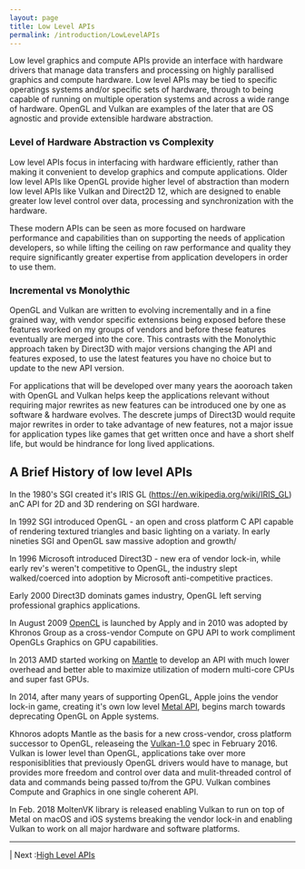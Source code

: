 ```yaml
---
layout: page
title: Low Level APIs
permalink: /introduction/LowLevelAPIs
---
```


Low level graphics and compute APIs provide an interface with hardware drivers that manage data transfers and processing on highly parallised graphics and compute hardware. Low level APIs may be tied to specific operatings systems and/or specific sets of hardware, through to being capable of running on multiple operation systems and across a wide range of hardware.  OpenGL and Vulkan are examples of the later that are OS agnostic and provide extensible hardware abstraction.

### Level of Hardware Abstraction vs Complexity

Low level APIs focus in interfacing with hardware efficiently, rather than making it convenient to develop graphics and compute applications. Older low level APIs like OpenGL provide higher level of abstraction than modern low level APIs like Vulkan and Direct2D 12, which are designed to enable greater low level control over data, processing and synchronization with the hardware.

These modern APIs can be seen as more focused on hardware performance and capabilities than on supporting the needs of application developers, so while lifting the ceiling on raw performance and quality they require significantly greater expertise from application developers in order to use them.

### Incremental vs Monolythic

OpenGL and Vulkan are written to evolving incrementally and in a fine grained way, with vendor specific extensions being exposed before these features worked on my groups of vendors and before these features eventually are merged into the core. This contrasts with the Monolythic approach taken by Direct3D with major versions changing the API and features exposed, to use the latest features you have no choice but to update to the new API version.

For applications that will be developed over many years the aooroach taken with OpenGL and Vulkan helps keep the applications relevant without requiring major rewrites as new features can be introduced one by one as software & hardware evolves.  The descrete jumps of Direct3D would requite major rewrites in order to take advantage of new features, not a major issue for application types like games that get written once and have a short shelf life, but would be hindrance for long lived applications.

## A Brief History of low level APIs

In the 1980's SGI created it's IRIS GL (https://en.wikipedia.org/wiki/IRIS_GL) anC API for 2D and 3D rendering on SGI hardware.

In 1992 SGI introduced OpenGL - an open and cross platform C API capable of rendering textured triangles and basic lighting on a variaty.  In early nineties SGI and OpenGL saw massive adoption and growth/

In 1996 Microsoft introduced Direct3D - new era of vendor lock-in, while early rev's weren't competitive to OpenGL, the industry slept walked/coerced into adoption by Microsoft anti-competitive practices.

Early 2000 Direct3D dominats games industry, OpenGL left serving professional graphics applications.

In August 2009 [OpenCL](https://en.wikipedia.org/wiki/OpenCL) is launched by Apply and in 2010 was adopted by Khronos Group as a cross-vendor Compute on GPU API to work compliment OpenGLs Graphics on GPU capabilities.

In 2013 AMD started working on [Mantle](https://en.wikipedia.org/wiki/Mantle_(API)) to develop an API with much lower overhead and better able to maximize utilization of modern multi-core CPUs and super fast GPUs.

In 2014, after many years of supporting OpenGL, Apple joins the vendor lock-in game, creating it's own low level [Metal API](https://en.wikipedia.org/wiki/Metal_(API)), begins march towards deprecating OpenGL on Apple systems.

Khnoros adopts Mantle as the basis for a new cross-vendor, cross platform successor to OpenGL, releaseing the [Vulkan-1.0](https://en.wikipedia.org/wiki/Vulkan) spec in February 2016. Vulkan is lower level than OpenGL, applications take over more responisiblities that previously OpenGL drivers would have to manage, but provides more freedom and control over data and mulit-threaded control of data and commands being passed to/from the GPU. Vulkan combines Compute and Graphics in one single coherent API.

In Feb. 2018 MoltenVK library is released enabling Vulkan to run on top of Metal on macOS and iOS systems breaking the vendor lock-in and enabling Vulkan to work on all major hardware and software platforms.

---

| Next :[High Level APIs](HighLevelAPIs.md)
